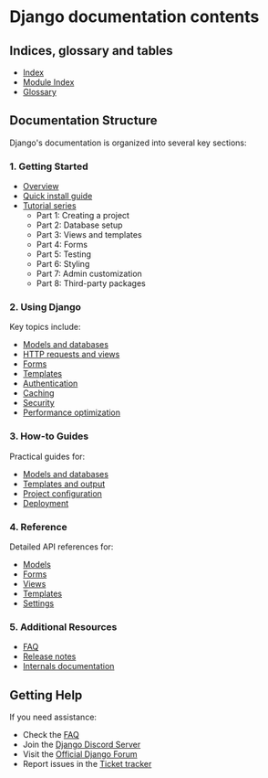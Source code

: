 # Django documentation contents

## Indices, glossary and tables

- [Index](../genindex/)
- [Module Index](../py-modindex/)
- [Glossary](../glossary/)

## Documentation Structure

Django's documentation is organized into several key sections:

### 1. Getting Started
- [Overview](../intro/overview/)
- [Quick install guide](../intro/install/)
- [Tutorial series](../intro/tutorial01/)
  - Part 1: Creating a project
  - Part 2: Database setup
  - Part 3: Views and templates
  - Part 4: Forms
  - Part 5: Testing
  - Part 6: Styling
  - Part 7: Admin customization
  - Part 8: Third-party packages

### 2. Using Django
Key topics include:
- [Models and databases](../topics/db/)
- [HTTP requests and views](../topics/http/)
- [Forms](../topics/forms/)
- [Templates](../topics/templates/)
- [Authentication](../topics/auth/)
- [Caching](../topics/cache/)
- [Security](../topics/security/)
- [Performance optimization](../topics/performance/)

### 3. How-to Guides
Practical guides for:
- [Models and databases](../howto/#models-data-and-databases)
- [Templates and output](../howto/#templates-and-output)
- [Project configuration](../howto/#project-configuration-and-management)
- [Deployment](../howto/#installing-deploying-and-upgrading)

### 4. Reference
Detailed API references for:
- [Models](../ref/models/)
- [Forms](../ref/forms/)
- [Views](../ref/views/)
- [Templates](../ref/templates/)
- [Settings](../ref/settings/)

### 5. Additional Resources
- [FAQ](../faq/)
- [Release notes](../releases/)
- [Internals documentation](../internals/)

## Getting Help
If you need assistance:
- Check the [FAQ](../faq/)
- Join the [Django Discord Server](https://chat.djangoproject.com)
- Visit the [Official Django Forum](https://forum.djangoproject.com/)
- Report issues in the [Ticket tracker](https://code.djangoproject.com/)